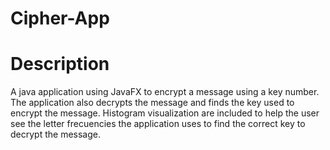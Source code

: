 # Cipher-App
# Description
A java application using JavaFX to encrypt a message using a key number. The application also decrypts the message and finds the key used to encrypt the message.
Histogram visualization are included to help the user see the letter frecuencies the application uses to find the correct key to decrypt the message.

